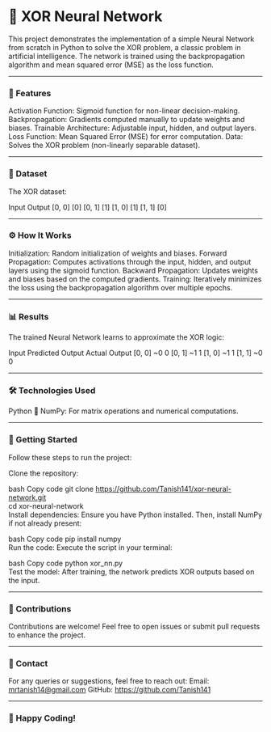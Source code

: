 # 🧠 XOR Neural Network
This project demonstrates the implementation of a simple Neural Network from scratch in Python to solve the XOR problem, a classic problem in artificial intelligence. The network is trained using the backpropagation algorithm and mean squared error (MSE) as the loss function.

---

### 🚀 Features
Activation Function: Sigmoid function for non-linear decision-making.
Backpropagation: Gradients computed manually to update weights and biases.
Trainable Architecture: Adjustable input, hidden, and output layers.
Loss Function: Mean Squared Error (MSE) for error computation.
Data: Solves the XOR problem (non-linearly separable dataset).

---

### 📂 Dataset
The XOR dataset:

Input	Output
[0, 0]	[0]
[0, 1]	[1]
[1, 0]	[1]
[1, 1]	[0]

---

### ⚙️ How It Works
Initialization: Random initialization of weights and biases.
Forward Propagation: Computes activations through the input, hidden, and output layers using the sigmoid function.
Backward Propagation: Updates weights and biases based on the computed gradients.
Training: Iteratively minimizes the loss using the backpropagation algorithm over multiple epochs.

---

### 📊 Results
The trained Neural Network learns to approximate the XOR logic:

Input	Predicted Output	Actual Output
[0, 0]	~0	0
[0, 1]	~1	1
[1, 0]	~1	1
[1, 1]	~0	0

---

### 🛠️ Technologies Used
Python 🐍
NumPy: For matrix operations and numerical computations.

---

### 🚀 Getting Started
Follow these steps to run the project:

Clone the repository:

bash
Copy code
git clone https://github.com/Tanish141/xor-neural-network.git  
cd xor-neural-network  
Install dependencies:
Ensure you have Python installed. Then, install NumPy if not already present:

bash
Copy code
pip install numpy  
Run the code:
Execute the script in your terminal:

bash
Copy code
python xor_nn.py  
Test the model:
After training, the network predicts XOR outputs based on the input.

---

### 🤝 Contributions
Contributions are welcome! Feel free to open issues or submit pull requests to enhance the project.

---

### 📧 Contact
For any queries or suggestions, feel free to reach out:
Email: mrtanish14@gmail.com
GitHub: https://github.com/Tanish141

---

### 🎉 Happy Coding!
